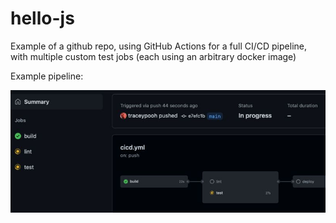 # hello-js

Example of a github repo, using GitHub Actions for a full CI/CD pipeline, with multiple custom test jobs (each using an arbitrary docker image)

Example pipeline:

![Example pipeline](pipeline.jpg)
